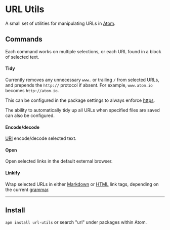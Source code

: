 # URL Utils
A small set of utilities for manipulating URLs in [Atom](https://atom.io).

## Commands
Each command works on multiple selections, or each URL found in a block of selected text.

#### Tidy
Currently removes any unnecessary `www.` or trailing `/` from selected URLs, and prepends the `http://` protocol if absent. For example, `www.atom.io` becomes `http://atom.io`.

This can be configured in the package settings to always enforce [https](https://mashable.com/2011/05/31/https-web-security).

The ability to automatically tidy up all URLs when specified files are saved can also be configured.

#### Encode/decode
[URI](https://en.wikipedia.org/wiki/Uniform_Resource_Identifier) encode/decode selected text.

#### Open
Open selected links in the default external browser.

#### Linkify
Wrap selected URLs in either [Markdown](http://commonmark.org/help/tutorial/05-links.html) or [HTML](http://w3schools.com/html/html_links.asp) link tags, depending on the current [grammar](https://atom.io/docs/latest/using-atom-grammar).

---

## Install
`apm install url-utils` or search "url" under packages within Atom.
